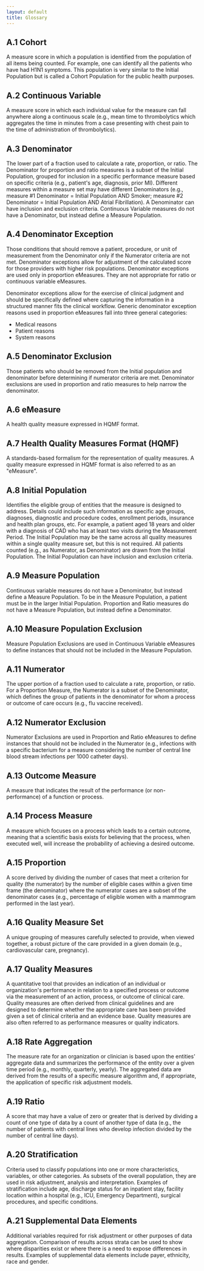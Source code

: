 ```yaml
---
layout: default
title: Glossary
---
```

## A.1 Cohort

A measure score in which a population is identified from the population of all items being counted. For example, one can identify all the patients who have had H1N1 symptoms. This population is very similar to the Initial Population but is called a Cohort Population for the public health purposes.

## A.2 Continuous Variable

A measure score in which each individual value for the measure can fall anywhere along a continuous scale (e.g., mean time to thrombolytics which aggregates the time in minutes from a case presenting with chest pain to the time of administration of thrombolytics).

## A.3 Denominator

The lower part of a fraction used to calculate a rate, proportion, or ratio. The Denominator for proportion and ratio measures is a subset of the Initial Population, grouped for inclusion in a specific performance measure based on specific criteria (e.g., patient's age, diagnosis, prior MI). Different measures within a measure set may have different Denominators (e.g., measure #1 Denominator = Initial Population AND Smoker; measure #2 Denominator = Initial Population AND Atrial Fibrillation). A Denominator can have inclusion and exclusion criteria. Continuous Variable measures do not have a Denominator, but instead define a Measure Population.

## A.4 Denominator Exception

Those conditions that should remove a patient, procedure, or unit of measurement from the Denominator only if the Numerator criteria are not met. Denominator exceptions allow for adjustment of the calculated score for those providers with higher risk populations. Denominator exceptions are used only in proportion eMeasures. They are not appropriate for ratio or continuous variable eMeasures.

Denominator exceptions allow for the exercise of clinical judgment and should be specifically defined where capturing the information in a structured manner fits the clinical workflow. Generic denominator exception reasons used in proportion eMeasures fall into three general categories:

* Medical reasons
* Patient reasons
* System reasons

## A.5 Denominator Exclusion

Those patients who should be removed from the Initial population and denominator before determining if numerator criteria are met. Denominator exclusions are used in proportion and ratio measures to help narrow the denominator.

## A.6 eMeasure

A health quality measure expressed in HQMF format.

## A.7 Health Quality Measures Format (HQMF)

A standards-based formalism for the representation of quality measures. A quality measure expressed in HQMF format is also referred to as an "eMeasure".

## A.8 Initial Population

Identifies the eligible group of entities that the measure is designed to address. Details could include such information as specific age groups, diagnoses, diagnostic and procedure codes, enrollment periods, insurance and health plan groups, etc. For example, a patient aged 18 years and older with a diagnosis of CAD who has at least two visits during the Measurement Period. The Initial Population may be the same across all quality measures within a single quality measure set, but this is not required. All patients counted (e.g., as Numerator, as Denominator) are drawn from the Initial Population. The Initial Population can have inclusion and exclusion criteria.

## A.9 Measure Population

Continuous variable measures do not have a Denominator, but instead define a Measure Population. To be in the Measure Population, a patient must be in the larger Initial Population. Proportion and Ratio measures do not have a Measure Population, but instead define a Denominator.

## A.10 Measure Population Exclusion

Measure Population Exclusions are used in Continuous Variable eMeasures to define instances that should not be included in the Measure Population.

## A.11 Numerator

The upper portion of a fraction used to calculate a rate, proportion, or ratio. For a Proportion Measure, the Numerator is a subset of the Denominator, which defines the group of patients in the denominator for whom a process or outcome of care occurs (e.g., flu vaccine received).

## A.12 Numerator Exclusion

Numerator Exclusions are used in Proportion and Ratio eMeasures to define instances that should not be included in the Numerator (e.g., infections with a specific bacterium for a measure considering the number of central line blood stream infections per 1000 catheter days).

## A.13 Outcome Measure

A measure that indicates the result of the performance (or non-performance) of a function or process.

## A.14 Process Measure

A measure which focuses on a process which leads to a certain outcome, meaning that a scientific basis exists for believing that the process, when executed well, will increase the probability of achieving a desired outcome.

## A.15 Proportion

A score derived by dividing the number of cases that meet a criterion for quality (the numerator) by the number of eligible cases within a given time frame (the denominator) where the numerator cases are a subset of the denominator cases (e.g., percentage of eligible women with a mammogram performed in the last year).

## A.16 Quality Measure Set

A unique grouping of measures carefully selected to provide, when viewed together, a robust picture of the care provided in a given domain (e.g., cardiovascular care, pregnancy).

## A.17 Quality Measures

A quantitative tool that provides an indication of an individual or organization's performance in relation to a specified process or outcome via the measurement of an action, process, or outcome of clinical care. Quality measures are often derived from clinical guidelines and are designed to determine whether the appropriate care has been provided given a set of clinical criteria and an evidence base. Quality measures are also often referred to as performance measures or quality indicators.

## A.18 Rate Aggregation

The measure rate for an organization or clinician is based upon the entities' aggregate data and summarizes the performance of the entity over a given time period (e.g., monthly, quarterly, yearly). The aggregated data are derived from the results of a specific measure algorithm and, if appropriate, the application of specific risk adjustment models.

## A.19 Ratio

A score that may have a value of zero or greater that is derived by dividing a count of one type of data by a count of another type of data (e.g., the number of patients with central lines who develop infection divided by the number of central line days).

## A.20 Stratification

Criteria used to classify populations into one or more characteristics, variables, or other categories. As subsets of the overall population, they are used in risk adjustment, analysis and interpretation. Examples of stratification include age, discharge status for an inpatient stay, facility location within a hospital (e.g., ICU, Emergency Department), surgical procedures, and specific conditions.

## A.21 Supplemental Data Elements

Additional variables required for risk adjustment or other purposes of data aggregation. Comparison of results across strata can be used to show where disparities exist or where there is a need to expose differences in results. Examples of supplemental data elements include payer, ethnicity, race and gender.
